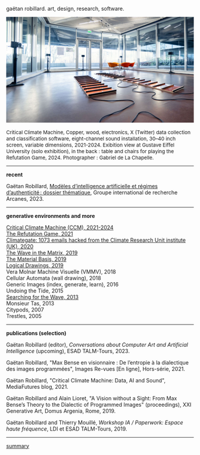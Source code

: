 <!-- keywords: Gaëtan Robillard, de Robillard, art, research, software, teaching, exhibition, recherche, logiciel, enseignement, exposition, s+t+arts prize, le fresnoy, inrev, crilcq, université gustave eiffel, des algorithmes à l'oeuvre, computer art, environnements génératifs, apprentissage profond, intelligence artificielle, algorithms at work, generative environments, deep learning, artificial intelligence -->

gaëtan robillard. art, design, research, software.

[![gaëtan robillard, critical climate machine)](img/gaetan-robillard-critical-climate-machine-2024.jpg)](img/gaetan-robillard-critical-climate-machine-2024.jpg)

<span style="font-size:10pt">Critical Climate Machine, Copper, wood, electronics, X (Twitter) data collection and classification software, eight-channel sound installation, 30–40 inch screen, variable dimensions, 2021-2024. Exibition view at Gustave Eiffel University (solo exhibition), in the back : table and chairs for playing the Refutation Game, 2024. Photographer : Gabriel de La Chapelle.</span>

-----------------

**recent**

Gaëtan Robillard, [Modèles d’intelligence artificielle et régimes d’authenticité : dossier thématique](https://edisem.arcanes.ca/omk/s/miara), Groupe international de recherche Arcanes, 2023.

-----------------

**generative environments and more**

[Critical Climate Machine (CCM), 2021-2024](ccm.md)  
[The Refutation Game, 2021](rg.md)  
[Climategate: 1073 emails hacked from the Climate Research Unit institute (UK), 2020](img/gaetan-robillard-climate-gate-2020.jpg)  
[The Wave in the Matrix, 2019](img/gaetan-robillard-the-wave-in-the-matrix-2019.jpg)  
[The Material Basis, 2019](img/gaetan-robillard-the-material-basis-2019.jpg)  
[Logical Drawings, 2019](img/gaetan-robillard-logical-drawings-2019.jpg)  
Vera Molnar Machine Visuelle (VMMV), 2018  
Cellular Automata (wall drawing), 2018  
Generic Images (index, generate, learn), 2016  
Undoing the Tide, 2015  
[Searching for the Wave, 2013](img/gaetan-robillard-en-recherchant-la-vague-palais-de-tokyo-2015.jpg)  
Monsieur Tas, 2013  
Citypods, 2007  
Trestles, 2005

-----------------

**publications (selection)**

Gaëtan Robillard (editor), *Conversations about Computer Art and Artificial Intelligence* (upcoming), ESAD TALM-Tours, 2023.

Gaëtan Robillard, "Max Bense en visionnaire : De l’entropie à la dialectique des images programmées", Images Re-vues [En ligne], Hors-série, 2021.

Gaëtan Robillard, "Critical Climate Machine: Data, AI and Sound", MediaFutures blog, 2021.

Gaëtan Robillard and Alain Lioret, "A Vision without a Sight: From Max Bense’s Theory to the Dialectic of Programmed Images" (proceedings), XXI Generative Art, Domus Argenia, Rome, 2019.

Gaëtan Robillard and Thierry Mouillé, *Workshop IA / Paperwork: Espace haute fréquence*, LDI et ESAD TALM-Tours, 2019.

-----------------

[summary](summary.md)

<!-- **softwares (selection)**

[Critical Climate Machine, Python, Intelligent Museum Residency, ZKM/Hertz-Lab, 2022.](https://git.zkm.de/Hertz-Lab/Research/intelligent-museum/residencies/gaetan-robillard/critical-climate-machine)

[PaperWork, JavaScript, IMAC engineer program, Université Gustave Eiffel, 2019.](https://github.com/robillardstudio/Paperwork)

[Generic Images, C++, IMAC engineer program, Université Gustave Eiffel, 2017.](https://github.com/robillardstudio/Images-Generiques) -->


